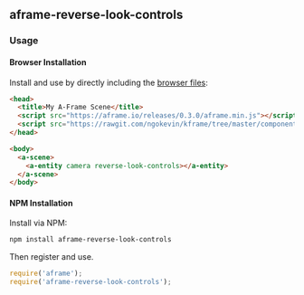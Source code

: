 ## aframe-reverse-look-controls

### Usage

#### Browser Installation

Install and use by directly including the [browser files](dist):

```html
<head>
  <title>My A-Frame Scene</title>
  <script src="https://aframe.io/releases/0.3.0/aframe.min.js"></script>
  <script src="https://rawgit.com/ngokevin/kframe/tree/master/components/reverse-look-controls/dist/aframe-reverse-look-controls.min.js"></script>
</head>

<body>
  <a-scene>
    <a-entity camera reverse-look-controls></a-entity>
  </a-scene>
</body>
```

#### NPM Installation

Install via NPM:

```bash
npm install aframe-reverse-look-controls
```

Then register and use.

```js
require('aframe');
require('aframe-reverse-look-controls');
```
